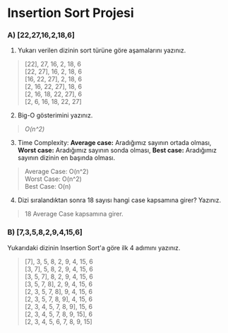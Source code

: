 # Insertion Sort Projesi
<h3>A) [22,27,16,2,18,6]</h3>


1) Yukarı verilen dizinin sort türüne göre aşamalarını yazınız.

>[22], 27, 16, 2, 18, 6<br>
>[22, 27], 16, 2, 18, 6<br>
>[16, 22, 27], 2, 18, 6<br>
>[2, 16, 22, 27], 18, 6<br>
>[2, 16, 18, 22, 27], 6<br>
>[2, 6, 16, 18, 22, 27]<br>

2) Big-O gösterimini yazınız.

>*O(n^2)*

3) Time Complexity: **Average case:** Aradığımız sayının ortada olması, **Worst case:** Aradığımız sayının sonda olması, **Best case:** Aradığımız sayının dizinin en başında olması. <br>

>Average Case: O(n^2)<br>
>Worst Case: O(n^2)<br>
>Best Case: O(n)<br>
  
4) Dizi sıralandıktan sonra 18 sayısı hangi case kapsamına girer? Yazınız.

>18 Average Case kapsamına girer.

<h3>B) [7,3,5,8,2,9,4,15,6]</h3>

Yukarıdaki dizinin Insertion Sort'a göre ilk 4 adımını yazınız.
>[7], 3, 5, 8, 2, 9, 4, 15, 6<br>
>[3, 7], 5, 8, 2, 9, 4, 15, 6<br>
>[3, 5, 7], 8, 2, 9, 4, 15, 6<br>
>[3, 5, 7, 8], 2, 9, 4, 15, 6<br>
>[2, 3, 5, 7, 8], 9, 4, 15, 6<br>
>[2, 3, 5, 7, 8, 9], 4, 15, 6<br>
>[2, 3, 4, 5, 7, 8, 9], 15, 6<br>
>[2, 3, 4, 5, 7, 8, 9, 15], 6<br>
>[2, 3, 4, 5, 6, 7, 8, 9, 15]<br>
